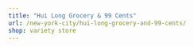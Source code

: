 ```yaml
---
title: "Hui Long Grocery & 99 Cents"
url: /new-york-city/hui-long-grocery-and-99-cents/
shop: variety store
---
```

